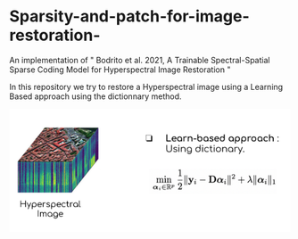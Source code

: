 # Sparsity-and-patch-for-image-restoration-
An implementation of  " Bodrito et al. 2021, A Trainable Spectral-Spatial Sparse Coding Model for Hyperspectral Image Restoration "

In this repository we try to restore a Hyperspectral image using a Learning Based approach using the dictionnary method.

![alt text](img.png)
